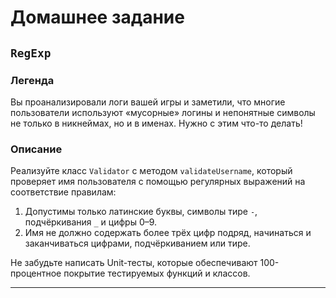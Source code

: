 # Домашнее задание

## `RegExp`

### Легенда

Вы проанализировали логи вашей игры и заметили, что многие пользователи используют «мусорные» логины и непонятные символы не только в никнеймах, но и в именах. Нужно с этим что-то делать! 

### Описание

Реализуйте класс `Validator` с методом `validateUsername`, который проверяет имя пользователя с помощью регулярных выражений на соответствие правилам:
1. Допустимы только латинские буквы, символы тире `-`, подчёркивания `_` и цифры 0–9.
2. Имя не должно содержать более трёх цифр подряд, начинаться и заканчиваться цифрами, подчёркиванием или тире.

Не забудьте написать Unit-тесты, которые обеспечивают 100-процентное покрытие тестируемых функций и классов.

---

